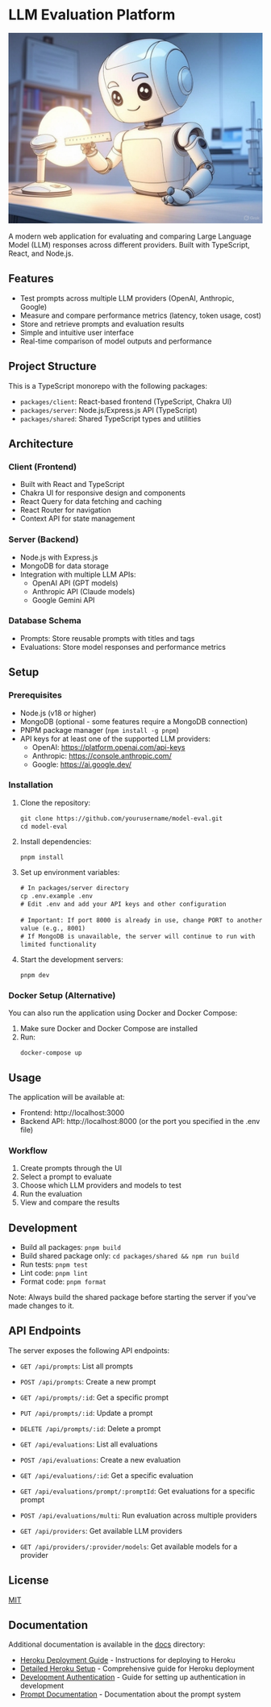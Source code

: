 # LLM Evaluation Platform

![LLM Evaluation Platform](docs/robo.jpg)

A modern web application for evaluating and comparing Large Language Model (LLM) responses across different providers. Built with TypeScript, React, and Node.js.

## Features

- Test prompts across multiple LLM providers (OpenAI, Anthropic, Google)
- Measure and compare performance metrics (latency, token usage, cost)
- Store and retrieve prompts and evaluation results
- Simple and intuitive user interface
- Real-time comparison of model outputs and performance

## Project Structure

This is a TypeScript monorepo with the following packages:

- `packages/client`: React-based frontend (TypeScript, Chakra UI)
- `packages/server`: Node.js/Express.js API (TypeScript)
- `packages/shared`: Shared TypeScript types and utilities

## Architecture

### Client (Frontend)

- Built with React and TypeScript
- Chakra UI for responsive design and components
- React Query for data fetching and caching
- React Router for navigation
- Context API for state management

### Server (Backend)

- Node.js with Express.js
- MongoDB for data storage
- Integration with multiple LLM APIs:
  - OpenAI API (GPT models)
  - Anthropic API (Claude models)
  - Google Gemini API

### Database Schema

- Prompts: Store reusable prompts with titles and tags
- Evaluations: Store model responses and performance metrics

## Setup

### Prerequisites

- Node.js (v18 or higher)
- MongoDB (optional - some features require a MongoDB connection)
- PNPM package manager (`npm install -g pnpm`)
- API keys for at least one of the supported LLM providers:
  - OpenAI: https://platform.openai.com/api-keys
  - Anthropic: https://console.anthropic.com/
  - Google: https://ai.google.dev/

### Installation

1. Clone the repository:

   ```
   git clone https://github.com/yourusername/model-eval.git
   cd model-eval
   ```

2. Install dependencies:

   ```
   pnpm install
   ```

3. Set up environment variables:

   ```
   # In packages/server directory
   cp .env.example .env
   # Edit .env and add your API keys and other configuration

   # Important: If port 8000 is already in use, change PORT to another value (e.g., 8001)
   # If MongoDB is unavailable, the server will continue to run with limited functionality
   ```

4. Start the development servers:
   ```
   pnpm dev
   ```

### Docker Setup (Alternative)

You can also run the application using Docker and Docker Compose:

1. Make sure Docker and Docker Compose are installed
2. Run:
   ```
   docker-compose up
   ```

## Usage

The application will be available at:

- Frontend: http://localhost:3000
- Backend API: http://localhost:8000 (or the port you specified in the .env file)

### Workflow

1. Create prompts through the UI
2. Select a prompt to evaluate
3. Choose which LLM providers and models to test
4. Run the evaluation
5. View and compare the results

## Development

- Build all packages: `pnpm build`
- Build shared package only: `cd packages/shared && npm run build`
- Run tests: `pnpm test`
- Lint code: `pnpm lint`
- Format code: `pnpm format`

Note: Always build the shared package before starting the server if you've made changes to it.

## API Endpoints

The server exposes the following API endpoints:

- `GET /api/prompts`: List all prompts
- `POST /api/prompts`: Create a new prompt
- `GET /api/prompts/:id`: Get a specific prompt
- `PUT /api/prompts/:id`: Update a prompt
- `DELETE /api/prompts/:id`: Delete a prompt

- `GET /api/evaluations`: List all evaluations
- `POST /api/evaluations`: Create a new evaluation
- `GET /api/evaluations/:id`: Get a specific evaluation
- `GET /api/evaluations/prompt/:promptId`: Get evaluations for a specific prompt
- `POST /api/evaluations/multi`: Run evaluation across multiple providers

- `GET /api/providers`: Get available LLM providers
- `GET /api/providers/:provider/models`: Get available models for a provider

## License

[MIT](LICENSE)

## Documentation

Additional documentation is available in the [docs](docs) directory:

- [Heroku Deployment Guide](docs/README-HEROKU.md) - Instructions for deploying to Heroku
- [Detailed Heroku Setup](docs/HEROKU_DEPLOYMENT.md) - Comprehensive guide for Heroku deployment
- [Development Authentication](docs/DEV_AUTH_README.md) - Guide for setting up authentication in development
- [Prompt Documentation](docs/PROMPT.md) - Documentation about the prompt system
